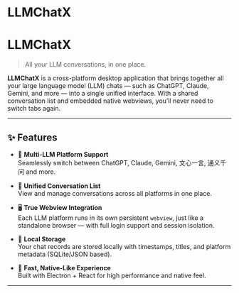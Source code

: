 # LLMChatX

# LLMChatX

> All your LLM conversations, in one place.

**LLMChatX** is a cross-platform desktop application that brings together all your large language model (LLM) chats — such as ChatGPT, Claude, Gemini, and more — into a single unified interface. With a shared conversation list and embedded native webviews, you’ll never need to switch tabs again.

---

## ✨ Features

- 🧠 **Multi-LLM Platform Support**  
  Seamlessly switch between ChatGPT, Claude, Gemini, 文心一言, 通义千问 and more.

- 💬 **Unified Conversation List**  
  View and manage conversations across all platforms in one place.

- 🖥️ **True Webview Integration**  
  Each LLM platform runs in its own persistent `webview`, just like a standalone browser — with full login support and session isolation.

- 💾 **Local Storage**  
  Your chat records are stored locally with timestamps, titles, and platform metadata (SQLite/JSON based).

- 🚀 **Fast, Native-Like Experience**  
  Built with Electron + React for high performance and native feel.

---
